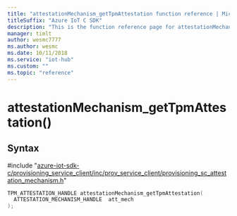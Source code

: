 ```yaml
---                             
title: "attestationMechanism_getTpmAttestation function reference | Microsoft Docs" 
titleSuffix: "Azure IoT C SDK"            
description: "This is the function reference page for attestationMechanism_getTpmAttestation() in the Azure IoT C SDK. This SDK is used with the Azure IoT Hub and Azure IoT Hub Device Provisioning Service"            
manager: timlt                 
author: wesmc7777              
ms.author: wesmc               
ms.date: 10/11/2018                    
ms.service: "iot-hub"             
ms.custom: ""                
ms.topic: "reference"        
---                            
```


# attestationMechanism_getTpmAttestation()

## Syntax

\#include "[azure-iot-sdk-c/provisioning_service_client/inc/prov_service_client/provisioning_sc_attestation_mechanism.h](../provisioning-sc-attestation-mechanism-h.md)"  
```C
TPM_ATTESTATION_HANDLE attestationMechanism_getTpmAttestation(
  ATTESTATION_MECHANISM_HANDLE  att_mech
);
```

